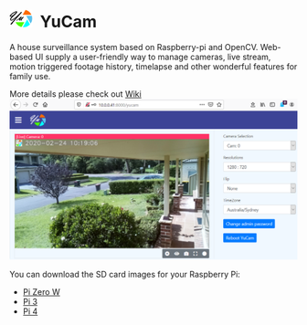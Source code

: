 # <img alt="YuCam" title="YuCam" src="https://github.com/yu-iotlab/YuCam/blob/master/images/YuCamBlack.png" width="40"/>&nbsp;&nbsp;YuCam
A house surveillance system based on Raspberry-pi and OpenCV. Web-based UI supply a user-friendly way to manage cameras, live stream, motion triggered footage history, timelapse and other wonderful features for family use.

More details please check out [Wiki](https://github.com/yu-iotlab/YuCam/wiki)
<img alt="YuCam" title="YuCam" src="https://github.com/yu-iotlab/YuCam/blob/master/images/YuCamStarter.png"/>

You can download the SD card images for your Raspberry Pi:
* [Pi Zero W](https://github.com/yu-iotlab/YuCam/releases/download/0.8.1/sdcard_Buildroot201911_Rpi0w_FAST_YuCam20200321_0.8.1.img.zip)
* [Pi 3](https://github.com/yu-iotlab/YuCam/releases/download/0.8.1/sdcard_Buildroot201911_Rpi3_FAST_YuCam20200321_0.8.1.img.zip)
* [Pi 4](https://github.com/yu-iotlab/YuCam/releases/download/0.8.1/sdcard_Buildroot201911_Rpi4_FAST_YuCam20200321_0.8.1.img.zip)
